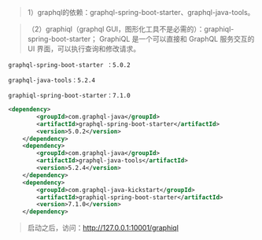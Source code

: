 
> 1）graphql的依赖：graphql-spring-boot-starter、graphql-java-tools。
  
> （2）graphiql（graphql GUI，图形化工具不是必需的）：graphiql-spring-boot-starter；
> GraphiQL 是一个可以直接和 GraphQL 服务交互的 UI 界面，可以执行查询和修改请求。

```text
graphql-spring-boot-starter ：5.0.2

graphql-java-tools：5.2.4

graphiql-spring-boot-starter：7.1.0
```

```xml
<dependency>
        <groupId>com.graphql-java</groupId>
        <artifactId>graphql-spring-boot-starter</artifactId>
        <version>5.0.2</version>
    </dependency>  
    <dependency>
        <groupId>com.graphql-java</groupId>
        <artifactId>graphql-java-tools</artifactId>
        <version>5.2.4</version>
    </dependency>
    <dependency>
        <groupId>com.graphql-java-kickstart</groupId>
        <artifactId>graphiql-spring-boot-starter</artifactId>
        <version>7.1.0</version>
    </dependency>
```


> 启动之后，访问：http://127.0.0.1:10001/graphiql
>

